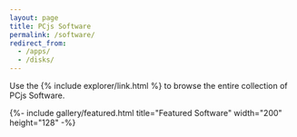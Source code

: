 ```yaml
---
layout: page
title: PCjs Software
permalink: /software/
redirect_from:
  - /apps/
  - /disks/
---
```


Use the {% include explorer/link.html %} to browse the entire collection of PCjs Software.

{%- include gallery/featured.html title="Featured Software" width="200" height="128" -%}
